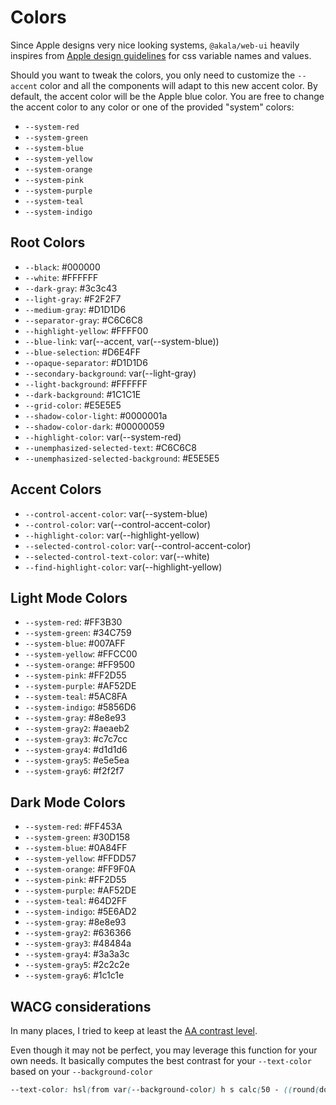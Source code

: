 ---
---

# Colors

Since Apple designs very nice looking systems, `@akala/web-ui` heavily inspires from [Apple design guidelines](https://developer.apple.com/design/human-interface-guidelines/color#Specifications) for css variable names and values.

Should you want to tweak the colors, you only need to customize the `--accent` color and all the components will adapt to this new accent color.  By default, the accent color will be the Apple blue color. You are free to change the accent color to any color or one of the provided "system" colors:

- `--system-red`
- `--system-green`
- `--system-blue`
- `--system-yellow`
- `--system-orange`
- `--system-pink`
- `--system-purple`
- `--system-teal`
- `--system-indigo`

## Root Colors

- `--black`: #000000
- `--white`: #FFFFFF
- `--dark-gray`: #3c3c43
- `--light-gray`: #F2F2F7
- `--medium-gray`: #D1D1D6
- `--separator-gray`: #C6C6C8
- `--highlight-yellow`: #FFFF00
- `--blue-link`: var(--accent, var(--system-blue))
- `--blue-selection`: #D6E4FF
- `--opaque-separator`: #D1D1D6
- `--secondary-background`: var(--light-gray)
- `--light-background`: #FFFFFF
- `--dark-background`: #1C1C1E
- `--grid-color`: #E5E5E5
- `--shadow-color-light`: #0000001a
- `--shadow-color-dark`: #00000059
- `--highlight-color`: var(--system-red)
- `--unemphasized-selected-text`: #C6C6C8
- `--unemphasized-selected-background`: #E5E5E5

## Accent Colors

- `--control-accent-color`: var(--system-blue)
- `--control-color`: var(--control-accent-color)
- `--highlight-color`: var(--highlight-yellow)
- `--selected-control-color`: var(--control-accent-color)
- `--selected-control-text-color`: var(--white)
- `--find-highlight-color`: var(--highlight-yellow)

## Light Mode Colors

- `--system-red`: #FF3B30
- `--system-green`: #34C759
- `--system-blue`: #007AFF
- `--system-yellow`: #FFCC00
- `--system-orange`: #FF9500
- `--system-pink`: #FF2D55
- `--system-purple`: #AF52DE
- `--system-teal`: #5AC8FA
- `--system-indigo`: #5856D6
- `--system-gray`: #8e8e93
- `--system-gray2`: #aeaeb2
- `--system-gray3`: #c7c7cc
- `--system-gray4`: #d1d1d6
- `--system-gray5`: #e5e5ea
- `--system-gray6`: #f2f2f7

## Dark Mode Colors

- `--system-red`: #FF453A
- `--system-green`: #30D158
- `--system-blue`: #0A84FF
- `--system-yellow`: #FFDD57
- `--system-orange`: #FF9F0A
- `--system-pink`: #FF2D55
- `--system-purple`: #AF52DE
- `--system-teal`: #64D2FF
- `--system-indigo`: #5E6AD2
- `--system-gray`: #8e8e93
- `--system-gray2`: #636366
- `--system-gray3`: #48484a
- `--system-gray4`: #3a3a3c
- `--system-gray5`: #2c2c2e
- `--system-gray6`: #1c1c1e

## WACG considerations

In many places, I tried to keep at least the [AA contrast level](https://www.w3.org/TR/WCAG21/#contrast-minimum).

Even though it may not be perfect, you may leverage this function for your own needs. It basically computes the best contrast for your `--text-color` based on your `--background-color`

```css
--text-color: hsl(from var(--background-color) h s calc(50 - ((round(down, round(up, (l - 50) / 50) + 1 / 2) - 0.5) * 2) * 50));
```
